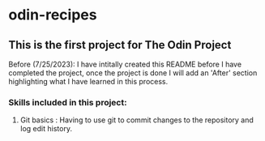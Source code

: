 # odin-recipes 
## This is the first project for The Odin Project 

Before (7/25/2023): I have intitally created this README before I have completed the project, once the project is done I will add an 'After' section highlighting what I have learned in this process. 


### Skills included in this project: 
1. Git basics : Having to use git to commit changes to the repository and log edit history.